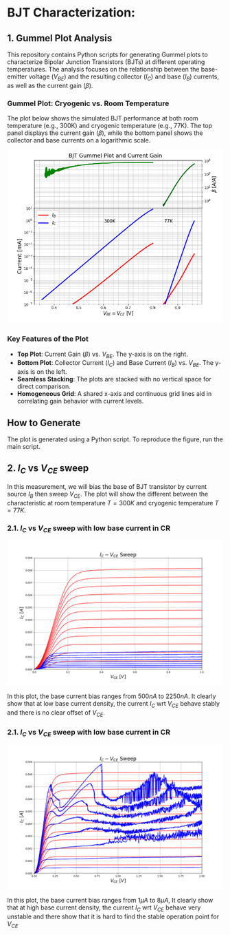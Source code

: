 # BJT Characterization:

## 1. Gummel Plot Analysis

This repository contains Python scripts for generating Gummel plots to 
characterize Bipolar Junction Transistors (BJTs) at different operating 
temperatures. The analysis focuses on the relationship between the 
base-emitter voltage ($V_{BE}$) and the resulting collector ($I_C$) and 
base ($I_B$) currents, as well as the current gain ($\beta$).

### Gummel Plot: Cryogenic vs. Room Temperature

The plot below shows the simulated BJT performance at both room 
temperature (e.g., 300K) and cryogenic temperature (e.g., 77K). The top 
panel displays the current gain ($\beta$), while the bottom panel shows 
the collector and base currents on a logarithmic scale.

![Gummel Plot at Cryogenic and Room Temperatures](plot/gummel_CT_RT.png)

### Key Features of the Plot
* **Top Plot**: Current Gain ($\beta$) vs. $V_{BE}$. The y-axis is on the 
right.
* **Bottom Plot**: Collector Current ($I_C$) and Base Current ($I_B$) vs. 
$V_{BE}$. The y-axis is on the left.
* **Seamless Stacking**: The plots are stacked with no vertical space for 
direct comparison.
* **Homogeneous Grid**: A shared x-axis and continuous grid lines aid in 
correlating gain behavior with current levels.

## How to Generate
The plot is generated using a Python script. To reproduce the figure, run 
the main script.

## 2. $I_C$ vs $V_{CE}$ sweep

In this measurement, we will bias the base of BJT transistor by current 
source $I_B$ then sweep $V_{CE}$. The plot will show the different between 
the characteristic at room temperature $T = 300K$ and cryogenic temperature 
$T = 77K$.

### 2.1. $I_C$ vs $V_{CE}$ sweep with low base current in CR 
![IcVce at low base current injection](plot/IcVce_sweep_low_Ib.png)

In this plot, the base current bias ranges from $500nA$ to $2250nA$. It clearly
show that at low base current density, the current $I_C$ wrt $V_{CE}$ behave
stably and there is no clear offset of $V_{CE}$.

### 2.1. $I_C$ vs $V_{CE}$ sweep with low base current in CR
![IcVce at low base current injection](plot/IcVce_sweep_high_Ib.png)

In this plot, the base current bias ranges from $1 \mu A$ to $8 \mu A$, It clearly show that at high base current density, the current $I_C$ wrt $V_{CE}$ behave very unstable and there show that it is hard to find the stable operation point for $V_{CE}$

 
